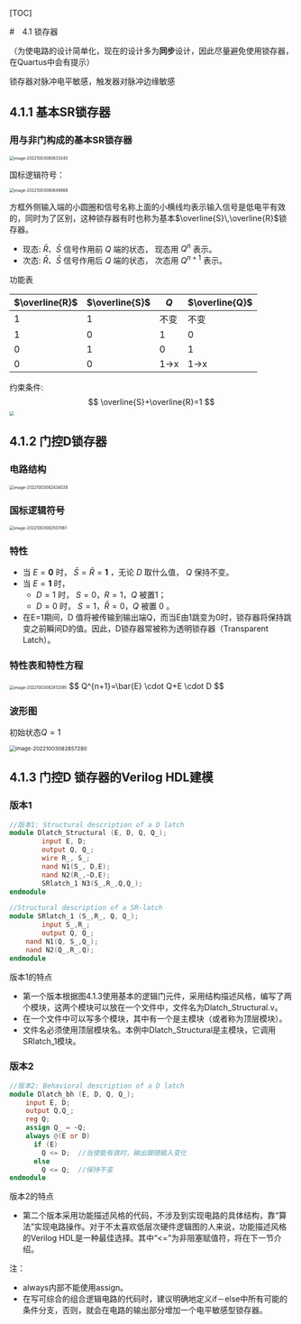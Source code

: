 [TOC]



#　4.1 锁存器

（为使电路的设计简单化，现在的设计多为**同步**设计，因此尽量避免使用锁存器，在Quartus中会有提示）

锁存器对脉冲电平敏感，触发器对脉冲边缘敏感

## 4.1.1 基本SR锁存器

### 用与非门构成的基本SR锁存器

<img src="https://mypic-1312707183.cos.ap-nanjing.myqcloud.com/image-20221003080633240.png" alt="image-20221003080633240" style="zoom: 50%;" />

国标逻辑符号：

<img src="https://mypic-1312707183.cos.ap-nanjing.myqcloud.com/image-20221003080649668.png" alt="image-20221003080649668" style="zoom:50%;" />

方框外侧输入端的小圆圈和信号名称上面的小横线均表示输入信号是低电平有效的，同时为了区别，这种锁存器有时也称为基本$\overline{S}\,\overline{R}$锁存器。

- 现态: $\bar{R} 、 \bar{S}$ 信号作用前 $Q$ 端的状态， 现态用 $Q^n$ 表示。
- 次态: $\bar{R} 、 \bar{S}$ 信号作用后 $Q$ 端的状态， 次态用 $Q^{n+1}$ 表示。

功能表

| $\overline{R}$ | $\overline{S}$ | $Q$             | $\overline{Q}$  |
| -------------- | -------------- | --------------- | --------------- |
| 1              | 1              | 不变            | 不变            |
| 1              | 0              | 1               | 0               |
| 0              | 1              | 0               | 1               |
| 0              | 0              | 1$\rightarrow$x | 1$\rightarrow$x |

约束条件:
$$
\overline{S}+\overline{R}=1
$$
<img src="https://mypic-1312707183.cos.ap-nanjing.myqcloud.com/image-20221003082341909.png" style="zoom:50%;" />

## 4.1.2 门控D锁存器

### 电路结构

<img src="https://mypic-1312707183.cos.ap-nanjing.myqcloud.com/image-20221003082434028.png" alt="image-20221003082434028" style="zoom:50%;" />

### 国标逻辑符号

<img src="https://mypic-1312707183.cos.ap-nanjing.myqcloud.com/image-20221003082507061.png" alt="image-20221003082507061" style="zoom:50%;" />

### 特性

- 当 $E=\mathbf{0}$ 时， $\bar{S}=\bar{R}=\mathbf{1}$ ，无论 $D$ 取什么值， $Q$ 保持不变。
- 当 $E=\mathbf{1}$ 时，
  - $D=1$ 时， $S=0 ， R=1 ， Q$ 被置1；
  - $D=0$ 时， $S=1 ， \bar{R}=0 ， Q$ 被置 0 。
- 在E=1期间，D 值将被传输到输出端Q，而当E由1跳变为0时，锁存器将保持跳变之前瞬间D的值。因此，D锁存器常被称为透明锁存器（Transparent Latch）。

### 特性表和特性方程 

<img src="https://mypic-1312707183.cos.ap-nanjing.myqcloud.com/image-20221003082812095.png" alt="image-20221003082812095" style="zoom:50%;" />
$$
Q^{n+1}=\bar{E} \cdot Q+E \cdot D
$$

### 波形图

初始状态$Q=1$

<img src="https://mypic-1312707183.cos.ap-nanjing.myqcloud.com/image-20221003082857280.png" alt="image-20221003082857280" style="zoom: 67%;" />

## 4.1.3   门控D 锁存器的Verilog HDL建模

### 版本1

```verilog
//版本1: Structural description of a D latch 
module Dlatch_Structural (E, D, Q, Q_);
    	input E, D;
    	output Q, Q_;
    	wire R_, S_;
		nand N1(S_, D,E);
		nand N2(R_,~D,E);
		SRlatch_1 N3(S_,R_,Q,Q_);
endmodule

//Structural description of a SR-latch 
module SRlatch_1 (S_,R_, Q, Q_);
    	input S_,R_;
    	output Q, Q_;
  	nand N1(Q, S_,Q_);
	nand N2(Q_,R_,Q);
endmodule

```

版本1的特点

- 第一个版本根据图4.1.3使用基本的逻辑门元件，采用结构描述风格，编写了两个模块，这两个模块可以放在一个文件中，文件名为Dlatch_Structural.v。
- 在一个文件中可以写多个模块，其中有一个是主模块（或者称为顶层模块）。
- 文件名必须使用顶层模块名。本例中Dlatch_Structural是主模块，它调用SRlatch_1模块。

### 版本2

```verilog
//版本2: Behavioral description of a D latch 
module Dlatch_bh (E, D, Q, Q_);
    input E, D;
    output Q,Q_;
    reg Q;
    assign Q_ = ~Q;
    always @(E or D)
	  if (E)  
		Q <= D;  //当使能有效时，输出跟随输入变化
	  else 
		Q <= Q;  //保持不变
endmodule
```

版本2的特点

- 第二个版本采用功能描述风格的代码，不涉及到实现电路的具体结构，靠“算法”实现电路操作。对于不太喜欢低层次硬件逻辑图的人来说，功能描述风格的Verilog HDL是一种最佳选择。其中“<=”为非阻塞赋值符，将在下一节介绍。 

注：

- always内部不能使用assign。
- 在写可综合的组合逻辑电路的代码时，建议明确地定义if－else中所有可能的条件分支，否则，就会在电路的输出部分增加一个电平敏感型锁存器。 
